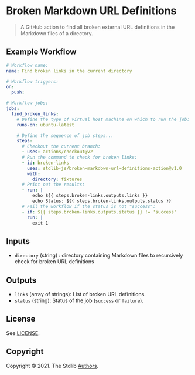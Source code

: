 <!--

@license Apache-2.0

Copyright (c) 2021 The Stdlib Authors.

Licensed under the Apache License, Version 2.0 (the "License");
you may not use this file except in compliance with the License.
You may obtain a copy of the License at

   http://www.apache.org/licenses/LICENSE-2.0

Unless required by applicable law or agreed to in writing, software
distributed under the License is distributed on an "AS IS" BASIS,
WITHOUT WARRANTIES OR CONDITIONS OF ANY KIND, either express or implied.
See the License for the specific language governing permissions and
limitations under the License.

-->

# Broken Markdown URL Definitions

> A GitHub action to find all broken external URL definitions in the Markdown files of a directory.

## Example Workflow

```yml
# Workflow name:
name: Find broken links in the current directory

# Workflow triggers:
on:
  push:

# Workflow jobs:
jobs:
  find_broken_links:
    # Define the type of virtual host machine on which to run the job:
    runs-on: ubuntu-latest

    # Define the sequence of job steps...
    steps:
      # Checkout the current branch:
      - uses: actions/checkout@v2
      # Run the command to check for broken links:
      - id: broken-links
        uses: stdlib-js/broken-markdown-url-definitions-action@v1.0
        with:
          directory: fixtures
      # Print out the results:
      - run: |
          echo ${{ steps.broken-links.outputs.links }}
          echo Status: ${{ steps.broken-links.outputs.status }}
      # Fail the workflow if the status is not "success":
      - if: ${{ steps.broken-links.outputs.status }} != 'success'
        run: |
          exit 1
```


## Inputs

-   `directory` (string) : directory containing Markdown files to recursively check for broken URL definitions


## Outputs 

-  `links` (array of strings): List of broken URL definitions.
-  `status` (string): Status of the job (`success` or `failure`).


## License

See [LICENSE][stdlib-license].


## Copyright

Copyright &copy; 2021. The Stdlib [Authors][stdlib-authors].

<!-- Section for all links. Make sure to keep an empty line after the `section` element and another before the `/section` close. -->

<section class="links">

[stdlib]: https://github.com/stdlib-js/stdlib

[stdlib-authors]: https://github.com/stdlib-js/stdlib/graphs/contributors

[stdlib-license]: https://raw.githubusercontent.com/stdlib-js/assign-issue-on-label-action/master/LICENSE

</section>

<!-- /.links -->